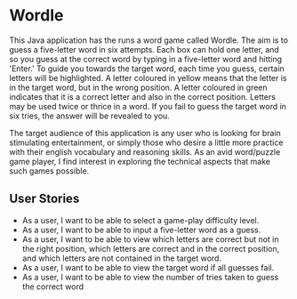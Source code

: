 # Wordle

This Java application has the runs a word game called Wordle.
The aim is to guess a five-letter word in six attempts. Each box can hold one letter,
and so you guess at the correct word by typing in a five-letter word and hitting 'Enter.'
To guide you towards the target word, each time you guess, certain letters will be highlighted. 
A letter coloured in yellow means that the letter is in the target word, but in the wrong 
position. A letter coloured in green indicates that it is a correct letter and also in the correct
position. Letters may be used twice or thrice in a word. If you fail 
to guess the target word in six tries, the answer will be revealed to you. 

The target audience of this application is any user who is looking for brain stimulating
entertainment, or simply those who desire a little more practice with their english vocabulary
and reasoning skills. As an avid word/puzzle game player, I find interest in exploring the technical
aspects that make such games possible.

## User Stories


- As a user, I want to be able to select a game-play difficulty level.
- As a user, I want to be able to input a five-letter word as a guess.
- As a user, I want to be able to view which letters are correct but not in the right position, which letters are correct and in the correct position, and which letters are not contained in the target word.
- As a user, I want to be able to view the target word if all guesses fail.
- As a user, I want to be able to view the number of tries taken to guess the correct word



